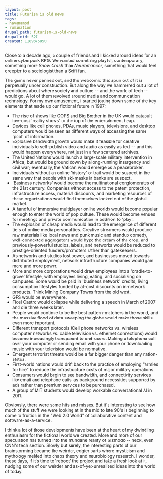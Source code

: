 ```yaml
--- 
layout: post
title: Futurism is old news
tags: 
- havanamod
- rumination
drupal_path: futurism-is-old-news
drupal_nid: 527
created: 1189375850
---
```

Close to a decade ago, a couple of friends and I kicked around ideas for an online cyberpunk RPG. We wanted something playful, contemporary, something more <em>Snow Crash</em> than <em>Neuromancer,</em> something that would feel creepier to a sociologist than a Scifi fan.



The game never panned out, and the webcomic that spun out of it is perpetually under construction. But along the way we hammered out a lot of predictions about where society and culture -- and the world of tech -- would go. A lot of them revolved around media and communication technology. For my own amusement, I started jotting down some of the key elements that made up our fictional future in 1997:

<ul>

<li>The rise of shows like COPS and Big Brother in the UK would catapult low-cost 'reality shows' to the top of the entertainment heap.</li>

<li>Devices like cell phones, PDAs, music players, televisions, and desktop computers would be seen as different ways of accessing the same 'pool' of information.</li>

<li>Explosive bandwidth growth would make it feasible for creative individuals to self-publish video and audio as easily as text -- and this would happen everywhere, not just in a few scattered archives.</li>

<li>The United Nations would launch a large-scale military intervention in Africa, but would be ground down by a long-running insurgency and civil war; eventually, the Vatican would emerge as a peacebroker.</li>

<li>Individuals without an online 'history' or trail would be suspect in the same way that people with ski-masks in banks are suspect.</li>

<li>'Business networks' would become the multinational conglomerates of the 21st century. Companies without access to the patent protection, infrastructure access, material discounts, and marketing resources of these organizations would find themselves locked out of the global market.</li>

<li>A handful of immersive multiplayer online worlds would become popular enough to enter the world of pop culture. These would become venues for meetings and private communication in addition to 'play'.</li>

<li>The explosion of cheap media would lead to the emergence of different tiers of online media personalities. Creative streamers would produce raw materials like local news and punk music and standup comedy, well-connected aggregators would hype the cream of the crop, and previously-powerful studios, labels, and networks would be reduced to prestige-oriented funders/promoters rather than gatekeepers.</li>

<li>As networks and studios lost power, and businesses moved towards distributed employment, network infrastructure companies would gain more and more power.</li>

<li>More and more corporations would draw employees into a 'cradle-to-grave' lifestyle, with employees living, eating, and socializing on campuses. Some would be paid in 'business network' credits, living consumption lifestyles funded by at-cost discounts on in-network products. Think Mining Company Towns from the old west.</li>

<li>GPS would be everywhere.</li>

<li>Fidel Castro would collapse while delivering a speech in March of 2007 and die three weeks later.</li>

<li>People would continue to be the best pattern-matchers in the world, and the massive flood of data sweeping the globe would make those skills even more important.</li>

<li>Different transport protocols (Cell phone networks vs. wireless computer networks vs. cable television vs. ethernet connections) would become increasingly transparent to end-users. Making a telephone call over your computer or sending email with your phone or downloading music with your television would be normative.</li>

<li>Emergent terrorist threats would be a far bigger danger than any nation-states.</li>

<li>First-world nations would drift back to the practice of employing "armies for hire" to reduce the infrastructure costs of major military operations.</li>

<li>Consumers would begin to see bandwidth, and connectivity services like email and telephone calls, as background necessities supported by ads rather than premium services to be purchased.</li>

<li>A group of MIT students would develop workable conversational AI in 2011.</li>

</ul>

Obviously, there were some hits and misses. But it's interesting to see how much of the stuff we were looking at in the mid to late 90's is beginning to come to fruition in the "Web 2.0 World" of collaborative content and software-as-a-service.



I think a lot of those developments have been at the heart of my dwindling enthusiasm for the fictional world we created. More and more of our speculation has turned into the mundane reality of Gizmodo -- heck, even CNN's tech section. Slowly but surely, the interesting parts of our brainstorming became the weirder, edgier parts where mysticism and mythology melded into chaos theory and neurobiology research. I wonder, these days, if it's time to 'reboot' the project and take a fresh look at it, nudging some of our weirder and as-of-yet-unrealized ideas into the world of today.
